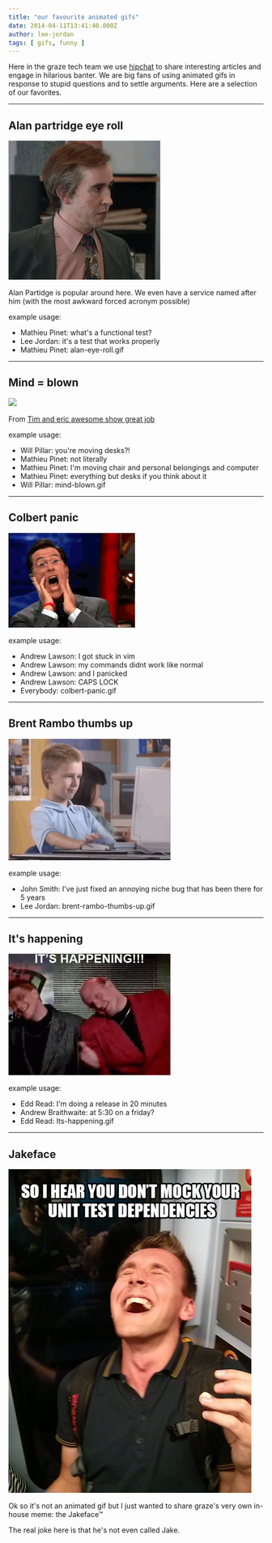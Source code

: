 ```yaml
---
title: "our favourite animated gifs"
date: 2014-04-11T13:41:40.000Z
author: lee-jordan
tags: [ gifs, funny ]
---
```


Here in the graze tech team we use [hipchat](https://www.hipchat.com/) to share interesting articles and engage in hilarious banter. We are big fans of using animated gifs in response to stupid questions and to settle arguments. Here are a selection of our favorites.

***

## Alan partridge eye roll
![](/content/images/2014/Apr/giphy.gif)

Alan Partidge is popular around here. We even have a service named after him (with the most awkward forced acronym possible)

example usage:

* Mathieu Pinet: what's a functional test?
* Lee Jordan: it's a test that works properly
* Mathieu Pinet: alan-eye-roll.gif

***

## Mind = blown

![](/content/images/2014/Apr/mind-blown.gif)

From [Tim and eric awesome show great job](https://www.youtube.com/watch?v=NFTaiWInZ44)

example usage:

* Will Pillar: you're moving desks?!
* Mathieu Pinet: not literally
* Mathieu Pinet: I'm moving chair and personal belongings and computer
* Mathieu Pinet: everything but desks if you think about it
* Will Pillar: mind-blown.gif

***

## Colbert panic
![](/content/images/2014/Apr/colbert-panic.gif)

example usage:

* Andrew Lawson: I got stuck in vim
* Andrew Lawson: my commands didnt work like normal
* Andrew Lawson: and I panicked
* Andrew Lawson: CAPS LOCK
* Everybody: colbert-panic.gif

***

## Brent Rambo thumbs up
![](/content/images/2014/Apr/thumbs-up-1.gif)

example usage:

* John Smith: I've just fixed an annoying niche bug that has been there for 5 years
* Lee Jordan: brent-rambo-thumbs-up.gif

***

## It's happening
![](/content/images/2014/Apr/web-release.gif)

example usage:

* Edd Read: I'm doing a release in 20 minutes
* Andrew Braithwaite: at 5:30 on a friday?
* Edd Read: Its-happening.gif

***

## Jakeface
![](/content/images/2014/Apr/jake-face-meme.jpg)

Ok so it's not an animated gif but I just wanted to share graze's very own in-house meme: the Jakeface&trade;

The real joke here is that he's not even called Jake.

